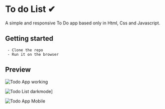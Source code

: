 # To do List ✔

A simple and  responsive To Do app based only in Html, Css and Javascript. 


## Getting started

     - Clone the repo
     - Run it on the browser


## Preview

![Todo App working](https://media.giphy.com/media/zK6WpLGhlbuvP0R8Z5/source.gif)

![Todo List darkmode](https://media.giphy.com/media/pp4xoD0hSX1MhKYX7m/source.gif)]

![Todo App Mobile](https://media.giphy.com/media/hu56DrYZ0updXzCNhC/source.gif)
